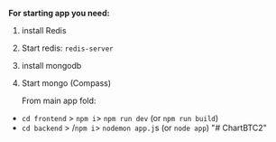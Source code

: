 **For starting app you need:**
1) install Redis 
2) Start redis: `redis-server`
3) install mongodb
4) Start mongo (Compass)
   
   From main app fold:
   
- `cd frontend` > `npm i`> `npm run dev` (or `npm run build`)
-  `cd backend` > /`npm i`>  `nodemon app.j`s  (or `node app`)
"# ChartBTC2" 

